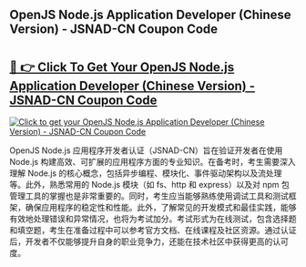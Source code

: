 ## OpenJS Node.js Application Developer (Chinese Version) - JSNAD-CN Coupon Code

# <h2><a href="https://gitdownloader.com/linuxfoundation.php">🔗 👉 Click To Get Your OpenJS Node.js Application Developer (Chinese Version) - JSNAD-CN Coupon Code</a></h2>

[![Click to get your OpenJS Node.js Application Developer (Chinese Version) - JSNAD-CN Coupon Code](https://gitdownloader.com/linuxfoundation.jpg)](https://gitdownloader.com/linuxfoundation.php)

OpenJS Node.js 应用程序开发者认证（JSNAD-CN）旨在验证开发者在使用 Node.js 构建高效、可扩展的应用程序方面的专业知识。在备考时，考生需要深入理解 Node.js 的核心概念，包括异步编程、模块化、事件驱动架构以及流处理等。此外，熟悉常用的 Node.js 模块（如 fs、http 和 express）以及对 npm 包管理工具的掌握也是非常重要的。同时，考生应当能够熟练使用调试工具和测试框架，确保应用程序的稳定性和性能。此外，了解常见的开发模式和最佳实践，能够有效地处理错误和异常情况，也将为考试加分。考试形式为在线测试，包含选择题和填空题，考生在准备过程中可以参考官方文档、在线课程及社区资源。通过认证后，开发者不仅能够提升自身的职业竞争力，还能在技术社区中获得更高的认可度。
